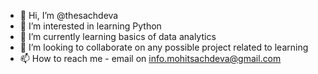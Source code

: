 - 👋 Hi, I’m @thesachdeva
- 👀 I’m interested in learning Python
- 🌱 I’m currently learning basics of data analytics
- 💞️ I’m looking to collaborate on any possible project related to learning
- 📫 How to reach me - email on info.mohitsachdeva@gmail.com

<!---
thesachdeva/thesachdeva is a ✨ special ✨ repository because its `README.md` (this file) appears on your GitHub profile.
You can click the Preview link to take a look at your changes.
--->

